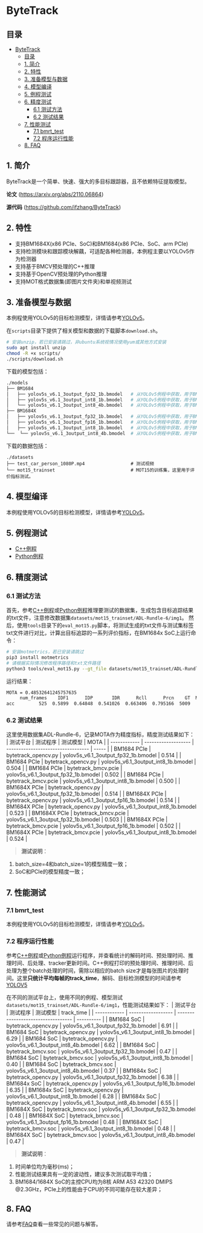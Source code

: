 # ByteTrack

## 目录

- [ByteTrack](#bytetrack)
  - [目录](#目录)
  - [1. 简介](#1-简介)
  - [2. 特性](#2-特性)
  - [3. 准备模型与数据](#3-准备模型与数据)
  - [4. 模型编译](#4-模型编译)
  - [5. 例程测试](#5-例程测试)
  - [6. 精度测试](#6-精度测试)
    - [6.1 测试方法](#61-测试方法)
    - [6.2 测试结果](#62-测试结果)
  - [7. 性能测试](#7-性能测试)
    - [7.1 bmrt\_test](#71-bmrt_test)
    - [7.2 程序运行性能](#72-程序运行性能)
  - [8. FAQ](#8-faq)

## 1. 简介
ByteTrack是一个简单、快速、强大的多目标跟踪器，且不依赖特征提取模型。

**论文** (https://arxiv.org/abs/2110.06864)

**源代码** (https://github.com/ifzhang/ByteTrack)

## 2. 特性
* 支持BM1684X(x86 PCIe、SoC)和BM1684(x86 PCIe、SoC、arm PCIe)
* 支持检测模块和跟踪模块解藕，可适配各种检测器，本例程主要以YOLOv5作为检测器
* 支持基于BMCV预处理的C++推理
* 支持基于OpenCV预处理的Python推理
* 支持MOT格式数据集(即图片文件夹)和单视频测试

## 3. 准备模型与数据
本例程使用YOLOv5的目标检测模型，详情请参考[YOLOv5](../YOLOv5/README.md#3-准备模型与数据)。

​在`scripts`目录下提供了相关模型和数据的下载脚本`download.sh`。

```bash
# 安装unzip，若已安装请跳过，非ubuntu系统视情况使用yum或其他方式安装
sudo apt install unzip
chmod -R +x scripts/
./scripts/download.sh
```

下载的模型包括：
```bash
./models
├── BM1684
│   ├── yolov5s_v6.1_3output_fp32_1b.bmodel   # 从YOLOv5例程中获取，用于BM1684的FP32 BModel，batch_size=1
│   ├── yolov5s_v6.1_3output_int8_1b.bmodel   # 从YOLOv5例程中获取，用于BM1684的INT8 BModel，batch_size=1
│   └── yolov5s_v6.1_3output_int8_4b.bmodel   # 从YOLOv5例程中获取，用于BM1684的INT8 BModel，batch_size=4
├── BM1684X
│   ├── yolov5s_v6.1_3output_fp32_1b.bmodel   # 从YOLOv5例程中获取，用于BM1684X的FP32 BModel，batch_size=1
│   ├── yolov5s_v6.1_3output_fp16_1b.bmodel   # 从YOLOv5例程中获取，用于BM1684X的FP16 BModel，batch_size=1
│   ├── yolov5s_v6.1_3output_int8_1b.bmodel   # 从YOLOv5例程中获取，用于BM1684X的INT8 BModel，batch_size=1
└──  └── yolov5s_v6.1_3output_int8_4b.bmodel  # 从YOLOv5例程中获取，用于BM1684X的INT8 BModel，batch_size=4
```
下载的数据包括：
```
./datasets
├── test_car_person_1080P.mp4                 # 测试视频
└── mot15_trainset                            # MOT15的训练集，这里用于评价指标测试。
```

## 4. 模型编译

本例程使用YOLOv5的目标检测模型，详情请参考[YOLOv5](../YOLOv5/README.md#4-模型编译)。

## 5. 例程测试
- [C++例程](./cpp/README.md)
- [Python例程](./python/README.md)

## 6. 精度测试
### 6.1 测试方法

首先，参考[C++例程](cpp/README.md#32-测试MOT数据集)或[Python例程](python/README.md#22-测试MOT数据集)推理要测试的数据集，生成包含目标追踪结果的txt文件，注意修改数据集`datasets/mot15_trainset/ADL-Rundle-6/img1`。
然后，使用`tools`目录下的`eval_mot15.py`脚本，将测试生成的txt文件与测试集标签txt文件进行对比，计算出目标追踪的一系列评价指标，在BM1684x SoC上运行命令：
```bash
# 安装motmetrics，若已安装请跳过
pip3 install motmetrics
# 请根据实际情况修改程序路径和txt文件路径
python3 tools/eval_mot15.py --gt_file datasets/mot15_trainset/ADL-Rundle-6/gt/gt.txt --ts_file python/results/mot_eval/ADL-Rundle-6_yolov5s_v6.1_3output_int8_1b.bmodel.txt
```
运行结果：
```bash
MOTA = 0.48532641245757635
     num_frames    IDF1      IDP       IDR      Rcll      Prcn    GT  MT  PT  ML   FP    FN  IDsw  FM      MOTA    MOTP
acc         525  0.5899  0.64848  0.541026  0.663406  0.795166  5009   8  14   2  856  1686    36  98  0.485326  0.2195
```
### 6.2 测试结果
这里使用数据集ADL-Rundle-6，记录MOTA作为精度指标，精度测试结果如下：
|   测试平台     |        测试程序      |             测试模型                 |  MOTA |
| ------------ | ------------------- | ----------------------------------  | ----- |
| BM1684 PCIe  | bytetrack_opencv.py | yolov5s_v6.1_3output_fp32_1b.bmodel | 0.514 |
| BM1684 PCIe  | bytetrack_opencv.py | yolov5s_v6.1_3output_int8_1b.bmodel | 0.504 |
| BM1684 PCIe  | bytetrack_bmcv.pcie | yolov5s_v6.1_3output_fp32_1b.bmodel | 0.502 |
| BM1684 PCIe  | bytetrack_bmcv.pcie | yolov5s_v6.1_3output_int8_1b.bmodel | 0.500 |
| BM1684X PCIe | bytetrack_opencv.py | yolov5s_v6.1_3output_fp32_1b.bmodel | 0.514 |
| BM1684X PCIe | bytetrack_opencv.py | yolov5s_v6.1_3output_fp16_1b.bmodel | 0.514 |
| BM1684X PCIe | bytetrack_opencv.py | yolov5s_v6.1_3output_int8_1b.bmodel | 0.523 |
| BM1684X PCIe | bytetrack_bmcv.pcie | yolov5s_v6.1_3output_fp32_1b.bmodel | 0.503 |
| BM1684X PCIe | bytetrack_bmcv.pcie | yolov5s_v6.1_3output_fp16_1b.bmodel | 0.502 |
| BM1684X PCIe | bytetrack_bmcv.pcie | yolov5s_v6.1_3output_int8_1b.bmodel | 0.524 |


> **测试说明**：
1. batch_size=4和batch_size=1的模型精度一致；
2. SoC和PCIe的模型精度一致；


## 7. 性能测试
### 7.1 bmrt_test

本例程使用YOLOv5的目标检测模型，详情请参考[YOLOv5](../YOLOv5/README.md#71-bmrt_test)。

### 7.2 程序运行性能
参考[C++例程](cpp/README.md)或[Python例程](python/README.md)运行程序，并查看统计的解码时间、预处理时间、推理时间、后处理、tracker更新时间。C++例程打印的预处理时间、推理时间、后处理为整个batch处理的时间，需除以相应的batch size才是每张图片的处理时间。这里**只统计平均每帧的track_time**，解码、目标检测模型的时间请参考[YOLOV5](../YOLOv5/README.md#72-程序运行性能)

在不同的测试平台上，使用不同的例程、模型测试`datasets/mot15_trainset/ADL-Rundle-6/img1`，性能测试结果如下：
|   测试平台    |        测试程序      |           测试模型                   | track_time |
| ------------ | ------------------ | ----------------------------------  | ---------- |
| BM1684 SoC  | bytetrack_opencv.py | yolov5s_v6.1_3output_fp32_1b.bmodel | 6.91 |
| BM1684 SoC  | bytetrack_opencv.py | yolov5s_v6.1_3output_int8_1b.bmodel | 6.29 |
| BM1684 SoC  | bytetrack_opencv.py | yolov5s_v6.1_3output_int8_4b.bmodel | 6.62 |
| BM1684 SoC  | bytetrack_bmcv.soc  | yolov5s_v6.1_3output_fp32_1b.bmodel | 0.47 |
| BM1684 SoC  | bytetrack_bmcv.soc  | yolov5s_v6.1_3output_int8_1b.bmodel | 0.40 |
| BM1684 SoC  | bytetrack_bmcv.soc  | yolov5s_v6.1_3output_int8_4b.bmodel | 0.37 |
| BM1684x SoC | bytetrack_opencv.py | yolov5s_v6.1_3output_fp32_1b.bmodel | 6.38 |
| BM1684x SoC | bytetrack_opencv.py | yolov5s_v6.1_3output_fp16_1b.bmodel | 6.35 |
| BM1684x SoC | bytetrack_opencv.py | yolov5s_v6.1_3output_int8_1b.bmodel | 6.28 |
| BM1684x SoC | bytetrack_opencv.py | yolov5s_v6.1_3output_int8_4b.bmodel | 6.55 |
| BM1684X SoC | bytetrack_bmcv.soc  | yolov5s_v6.1_3output_fp32_1b.bmodel | 0.48 |
| BM1684X SoC | bytetrack_bmcv.soc  | yolov5s_v6.1_3output_fp16_1b.bmodel | 0.48 |
| BM1684X SoC | bytetrack_bmcv.soc  | yolov5s_v6.1_3output_int8_1b.bmodel | 0.48 |
| BM1684X SoC | bytetrack_bmcv.soc  | yolov5s_v6.1_3output_int8_4b.bmodel | 0.47 |

> **测试说明**：
1. 时间单位均为毫秒(ms)；
2. 性能测试结果具有一定的波动性，建议多次测试取平均值；
3. BM1684/1684X SoC的主控CPU均为8核 ARM A53 42320 DMIPS @2.3GHz，PCIe上的性能由于CPU的不同可能存在较大差异；

## 8. FAQ
请参考[FAQ](../../docs/FAQ.md)查看一些常见的问题与解答。